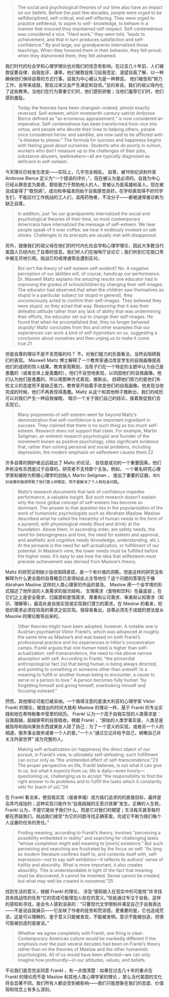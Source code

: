 > The social and psychological theories of our time also have an impact on our beliefs. Before the past few decades, people  were urged to be selfdisciplined, self-critical, and self-effacing. They were urged to practice selfdenial, to aspire to self- knowledge, to behave in a manner that ensured they maintained self-respect. Self-centeredness was considered a vice. “Hard  work,” they were told, “leads to achievement, and that in turn produces satisfaction and self-confidence.” By and large, our  grandparents internalized those teachings. When they honored them in their behavior, they felt proud; when they dishonored  them, they felt ashamed.

我们时代的社会学和心理学理论也对我们的信念有影响。在过去几十年前，人们被敦促要自律、自我批评、谦卑。他们被敦促练习自我否定、渴望自我了解、以一种确保他们保持自尊的方式行事。自我为中心被认为是一种罪恶。 他们被告知“努力工作，会带来成就，那反过来又会产生满足和自信。”总的来说，我们的祖父母内化了这些教育。当他们在行为尊重它们时，他们感到骄傲；当他们羞辱它们时，他们感到羞耻。

> Today the theories have been changed—indeed, almost exactly reversed. Self-esteem, which nineteenth-century satirist Ambrose Bierce defined as “an erroneous appraisement,” is now considered an imperative. Self-centeredness has been transformed from vice into virtue, and people who devote their lives to helping others, people once considered heroic and saintlike, are now said to be afflicted with “a disease to please.” The formula for success and happiness begins with feeling  good about ourselves. Students who do poorly in school, workers who don’t measure up to the challenges of their jobs,  substance abusers, lawbreakers—all are typically diagnosed as deficient in self-esteem.

今天理论已经发生改变——实际上，几乎完全相反。 自尊，被19世纪讽刺作家 Ambrose Bierce 定义为“一个错误的评价，”，现在被认为是必须的。自我为中心已经从罪恶变为美德，那些致力于帮助他人的人，曾被认为是英雄和圣人，现在被说成是得了“取悦病”。成功和幸福准则始于自我感觉良好。在学校表现得不好的学生们，不能应付工作挑战的工人们，滥用药物者，不法分子——都被通常被诊断为缺乏自尊。

> In addition, just ”as our grandparents  internalized the social and psychological theories of their time, so most contemporary Americans have internalized the  message of self-esteem. We hear people speak of it over coffee; we hear it endlessly invoked on talk shows. Challenges to its  precepts are usually met with disapproval.

另外，就像我们的祖父母在他们的时代内化社会学和心理学理论，因此大多数当代美国人已经内化了自尊的信息。我们听人们在咖啡厅谈论它；我们听到它在脱口秀中被无尽地引用。挑战它的戒律通常会遭到反对。

> But isn’t the theory of self-esteem self-evident? No. A negative perception of our abilities will, of course, handicap our  performance. Dr. Maxwell Maltz explains the amazing results one educator had in improving the grades of schoolchildren by  changing their self-images. The educator had observed that when the children saw themselves as stupid in a particular subject  \(or stupid in general\), they unconsciously acted to confirm their self-images. They believed they were stupid, so they acted that  way. Reasoning that it was their defeatist attitude rather than any lack of ability that was undermining their efforts, the educator set out to change their self-images. He found that when he accomplished that, they no longer behaved stupidly! Maltz concludes from this and other examples that our experiences can work a kind of self-hypnotism on us, suggesting a conclusion about ourselves and then urging us to make it come true.21

但是自尊的理论不是不言而喻的吗？ 不。对我们能力的负面看法，当然会阻碍我们的表现。 Maxwell Maltz 博士解释了一个教育家通过改变学生的自我画像提高他们的成绩的惊人结果。教育家观察到，当孩子们在一个特定的主题中认为自己是愚蠢的（或者总体上是愚蠢的），他们不自觉地表现，以巩固他们的自我画像。他们认为他们是愚蠢的，所以用那种方式表现。推断出， 妨碍他们努力的是他们失败主义的态度而不是缺乏能力，教育家开始着手改变他们的自我画像。他发现当他完成的时候，他们不再表现得愚蠢。Maltz 从这个和其他例子推断出，我们的经历可以对我们产生一种自我催眠， 暗示一个关于我们自己的结论，接着敦促我们去实现它。

> Many proponents of self-esteem went far beyond Maltz’s demonstration that self-confidence is an important ingredient in  success. They claimed that there is no such thing as too much self-esteem. Research does not support that claim. For  example, Martin Seligman, an eminent research psychologist and founder of the movement known as positive psychology, cites significant evidence that, rather than solving personal and social problems, including depression, the modern emphasis  on selfesteem causes them.22

许多自尊的拥护者远远超出了 Maltz 的论证， 自信是成功的一个重要因素。他们声称没有东西是过于自尊的。研究者不支持那个主张。例如， 一个著名研究心理学家和被称为积极心理学的创始人 Martin Seligman ， 提出了重要的证据，`现代对自尊的强调导致了他们患上抑郁症，而不是解决了个人和社会问题`。

> Maltz’s research documents that lack of confidence impedes performance, a valuable insight. But such research doesn’t  explain why the more global concept of self-esteem has become so dominant. The answer to that question lies in the  popularization of the work of humanistic psychologists such as Abraham Maslow. Maslow described what he called the hierarchy of human needs in the form of a pyramid, with physiological needs \(food and drink\) at the foundation. Above them, in  ascending order, are safety needs, the need for belongingness and love, the need for esteem and approval, and aesthetic and  cognitive needs \(knowledge, understanding, etc.\). At the pinnacle is the need for self-actualization, or fulfillment of our  potential. In Maslow’s view, the lower needs must be fulfilled before the higher ones. It’s easy to see how the idea that  selfesteem must precede achievement was derived from Maslow’s theory.

Maltz 的研究证明缺少自信阻碍表现，是一个有价值的洞察。但是这样的研究没有解释为什么更全面的自尊概念已变得如此占主导地位？这个问题的答案在于像 Abraham Maslow 这样的人类心理家的作品的普及。 Maslow 用一个金字塔的形式描述了他所说的人类需求的层次结构， 生理需求（食物和饮料）在最底层 。在它们之上是安全需求、归属感和爱情需求、尊重和认可需求、审美和认知需求（知识、理解等）。最高处是自我实现或实现我们潜力的需求。在 Maslow 的看来，较低的需求必须在较高的需求之前实现。很容易看出，自尊必须先于成就的想法是从 Masolw 的理论推导出来的。

> Other theories might have been adopted, however. A notable one is Austrian psychiatrist Viktor Frankl’s, which was advanced  at roughly the same time as Maslow’s and was based on both Frankl’s professional practice and his experiences in Hitler’s concentration camps. Frankl argues that one human need is higher than self-actualization: self-transcendence, the need to  rise above narrow absorption with self. According to Frankl, “the primordial anthropological fact \[is\] that being human is being  always directed, and pointing to something or someone other than oneself: to a meaning to fulfill or another human being to encounter, a cause to serve or a person to love.” A person becomes fully human “by forgetting himself and giving himself,  overlooking himself and focusing outward.”

然而，其他理论可能已被采纳。一个值得注意的是澳大利亚的心理学家 Viktor Frankl 的理论，被提出的时间大致和 Maslow 的理论一样，基于 Frankl 的专业实践和他在希特勒集中营里的经历。 Frankl 认为一个高于自我实现的人类需求是：自我超越，超越狭窄的自我吸收。根据 Frankl ，“原始的人类学事实是，人类总是被指导和指向某些东西或某些人除了自己：为了一个意义的实现，或者另一个人的相遇，服务事业服务或者一个人的爱。”一个人“通过忘记并给予自己，俯瞰自己并关注外部世界” 成为完整的人。

> Making self-actualization \(or happiness\) the direct object of our pursuit, in Frankl’s view, is ultimately self-defeating; such fulfillment can occur only as “the unintended effect of self-transcendence.”23 The proper perspective on life, Frankl believes, is  not what it can give to us, but what it expects from us; life is daily—even hourly—questioning us, challenging us to accept “the  responsibility to find the right answer to its problems and to fulfill the tasks which it constantly sets for \[each of us\].”24

在 Frankl 看法来，使自我实现（或者幸福）成为我们追求的的直接目标，最终是会弄巧成拙的；这种实现只能作为“自我超越的无意识效果”发生。正确的人生观，Frankl 认为，不是它能给予我们什么，而是它对我们的期望；生活每天甚至每时都在质疑我们，挑战我们接受“为它的问题寻找正确答案，完成它不断为我们每个人设置的任务的责任。”

> Finding meaning, according to Frankl’s theory, involves “perceiving a possibility embedded in reality” and searching for  challenging tasks “whose completion might add meaning to \[one’s\] existence.” But such perceiving and searching are  frustrated by the focus on self: “As long as modern literature confines itself to, and contents itself with, self-expression—not to  say self-exhibition—it reflects its authors’ sense of futility and absurdity. What is more important, it also creates absurdity. This is understandable in light of the fact that meaning must be discovered, it cannot be invented. Sense cannot be created, but what may well be created is nonsense.”25

找到生活的意义，根据 Frankl  的理论， 涉及“感知嵌入在现实中的可能性”并寻找具有挑战性的任务“它的完成可能增加人存在的意义。”但是通过专注于自我，这样的感知和寻找，是会令人感到沮丧的：“只要现代文学限制并满足自己于自我表达——不是说自我展示——它反映了作者的徒劳和荒谬感。更重要的是，它也造成荒谬。这是可以理解的，鉴于意义只能被发现，不能被发明。意识不能被创造，但很可能被创造的是废话。”

> Whether we agree completely with Frankl, one thing is clear: Contemporary American culture would be markedly different if the  emphasis over the past several decades had been on Frankl’s theory rather than on the theories of Maslow and the other  humanistic psychologists. All of us would have been affected—we can only imagine how profoundly—in our attitudes, values, and beliefs.

不论我们是否完全同意 Frankl ，有一点很清楚：如果在过去几十年的重点在 Frankl 的理论而不是 Maslow 和其他人类心理学家的理论 ，那么当代美国的文化将会显著不同。我们所有人都会受到被影响——我们只能想象在我们的态度、价值观和信念上有多么深刻。

